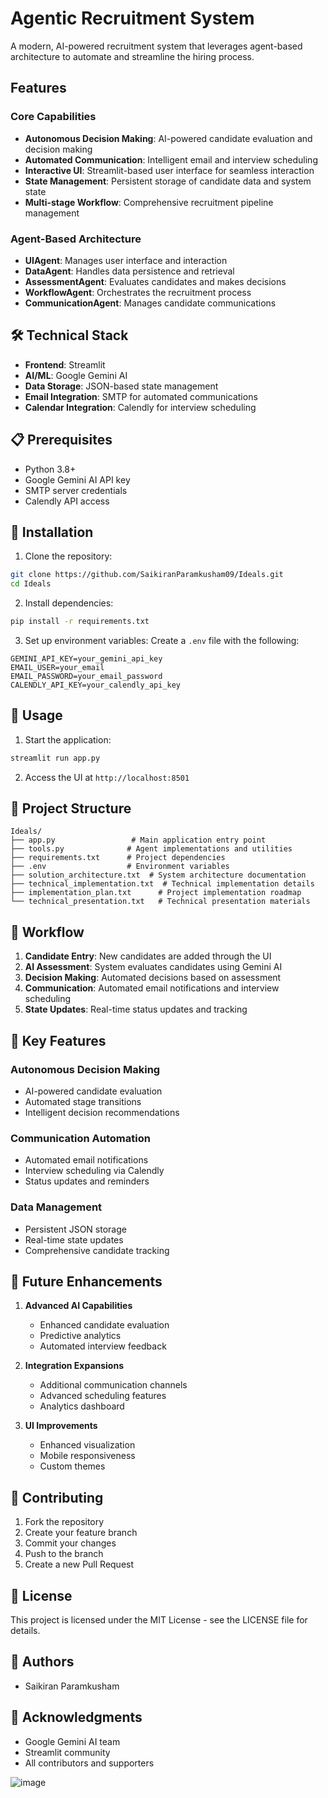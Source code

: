 # Agentic Recruitment System

A modern, AI-powered recruitment system that leverages agent-based architecture to automate and streamline the hiring process.

## Features

### Core Capabilities
- **Autonomous Decision Making**: AI-powered candidate evaluation and decision making
- **Automated Communication**: Intelligent email and interview scheduling
- **Interactive UI**: Streamlit-based user interface for seamless interaction
- **State Management**: Persistent storage of candidate data and system state
- **Multi-stage Workflow**: Comprehensive recruitment pipeline management

### Agent-Based Architecture
- **UIAgent**: Manages user interface and interaction
- **DataAgent**: Handles data persistence and retrieval
- **AssessmentAgent**: Evaluates candidates and makes decisions
- **WorkflowAgent**: Orchestrates the recruitment process
- **CommunicationAgent**: Manages candidate communications

## 🛠️ Technical Stack

- **Frontend**: Streamlit
- **AI/ML**: Google Gemini AI
- **Data Storage**: JSON-based state management
- **Email Integration**: SMTP for automated communications
- **Calendar Integration**: Calendly for interview scheduling

## 📋 Prerequisites

- Python 3.8+
- Google Gemini AI API key
- SMTP server credentials
- Calendly API access

## 🔧 Installation

1. Clone the repository:
```bash
git clone https://github.com/SaikiranParamkusham09/Ideals.git
cd Ideals
```

2. Install dependencies:
```bash
pip install -r requirements.txt
```

3. Set up environment variables:
Create a `.env` file with the following:
```
GEMINI_API_KEY=your_gemini_api_key
EMAIL_USER=your_email
EMAIL_PASSWORD=your_email_password
CALENDLY_API_KEY=your_calendly_api_key
```

## 🚀 Usage

1. Start the application:
```bash
streamlit run app.py
```

2. Access the UI at `http://localhost:8501`

## 📁 Project Structure

```
Ideals/
├── app.py                 # Main application entry point
├── tools.py              # Agent implementations and utilities
├── requirements.txt      # Project dependencies
├── .env                  # Environment variables
├── solution_architecture.txt  # System architecture documentation
├── technical_implementation.txt  # Technical implementation details
├── implementation_plan.txt      # Project implementation roadmap
└── technical_presentation.txt   # Technical presentation materials
```

## 🔄 Workflow

1. **Candidate Entry**: New candidates are added through the UI
2. **AI Assessment**: System evaluates candidates using Gemini AI
3. **Decision Making**: Automated decisions based on assessment
4. **Communication**: Automated email notifications and interview scheduling
5. **State Updates**: Real-time status updates and tracking

## 🎯 Key Features

### Autonomous Decision Making
- AI-powered candidate evaluation
- Automated stage transitions
- Intelligent decision recommendations

### Communication Automation
- Automated email notifications
- Interview scheduling via Calendly
- Status updates and reminders

### Data Management
- Persistent JSON storage
- Real-time state updates
- Comprehensive candidate tracking

## 🔮 Future Enhancements

1. **Advanced AI Capabilities**
   - Enhanced candidate evaluation
   - Predictive analytics
   - Automated interview feedback

2. **Integration Expansions**
   - Additional communication channels
   - Advanced scheduling features
   - Analytics dashboard

3. **UI Improvements**
   - Enhanced visualization
   - Mobile responsiveness
   - Custom themes

## 🤝 Contributing

1. Fork the repository
2. Create your feature branch
3. Commit your changes
4. Push to the branch
5. Create a new Pull Request

## 📝 License

This project is licensed under the MIT License - see the LICENSE file for details.

## 👥 Authors

- Saikiran Paramkusham

## 🙏 Acknowledgments

- Google Gemini AI team
- Streamlit community
- All contributors and supporters 

![image](https://github.com/user-attachments/assets/3b1bb12e-4c08-416e-a77d-f14d13165ca5)

